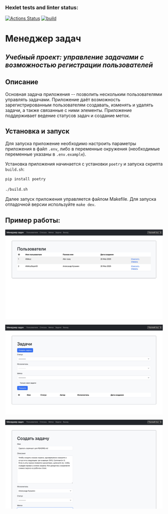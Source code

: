 ### Hexlet tests and linter status:
[![Actions Status](https://github.com/AlloKuz/python-project-52/actions/workflows/hexlet-check.yml/badge.svg)](https://github.com/AlloKuz/python-project-52/actions)
[![build](https://github.com/AlloKuz/python-project-52/actions/workflows/build.yml/badge.svg)](https://github.com/AlloKuz/python-project-52/actions/workflows/build.yml)

# Менеджер задач

## *Учебный проект: управление задачами с возможностью регистрации пользователей*

## Описание

Основная задача приложения -- позволить нескольким пользователями управлять задачами.
Приложение даёт возможность зарегистрированным пользователям создавать, изменять и удалять задачи,
а также связанные с ними элементы. Приложение поддерживает ведение статусов задач и создание меток.

## Установка и запуск

Для запуска приложение необходимо настроить параметры приложения в файл `.env`, либо в переменные окружения (необходимые переменные указаны в `.env.example`).

Установка приложения начинается с установки `poetry` и запуска скрипта `build.sh`:

```bash
pip install poetry

./build.sh
```

Далее запуск приложения управляется файлом Makefile. 
Для запуска отладочной версии используйте `make dev`.

## Пример работы:
![Screenshot 1](.github/images/users.jpg)

![Screenshot 1](.github/images/tasks.jpg)

![Screenshot 1](.github/images/create.jpg)
